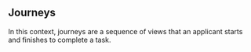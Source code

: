 ## Journeys 

In this context, journeys are a sequence of views that an applicant starts and finishes to complete a task.